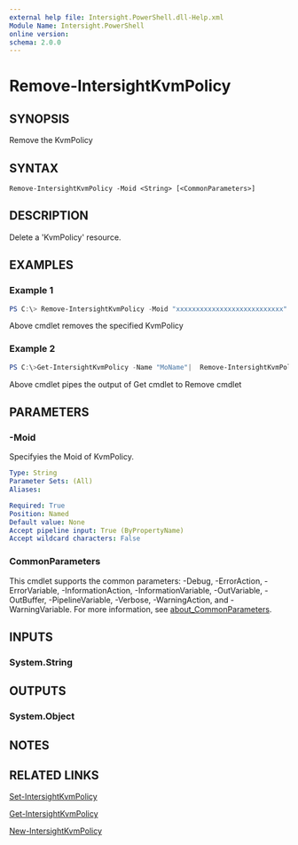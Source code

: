 ```yaml
---
external help file: Intersight.PowerShell.dll-Help.xml
Module Name: Intersight.PowerShell
online version:
schema: 2.0.0
---
```


# Remove-IntersightKvmPolicy

## SYNOPSIS
Remove the KvmPolicy

## SYNTAX

```
Remove-IntersightKvmPolicy -Moid <String> [<CommonParameters>]
```

## DESCRIPTION
Delete a &apos;KvmPolicy&apos; resource.

## EXAMPLES

### Example 1
```powershell
PS C:\> Remove-IntersightKvmPolicy -Moid "xxxxxxxxxxxxxxxxxxxxxxxxxxx"
```
Above cmdlet removes the specified KvmPolicy 

### Example 2
```powershell
PS C:\>Get-IntersightKvmPolicy -Name "MoName"|  Remove-IntersightKvmPolicy
```
Above cmdlet pipes the output of Get cmdlet to Remove cmdlet

## PARAMETERS

### -Moid
Specifyies the Moid of KvmPolicy.

```yaml
Type: String
Parameter Sets: (All)
Aliases:

Required: True
Position: Named
Default value: None
Accept pipeline input: True (ByPropertyName)
Accept wildcard characters: False
```

### CommonParameters
This cmdlet supports the common parameters: -Debug, -ErrorAction, -ErrorVariable, -InformationAction, -InformationVariable, -OutVariable, -OutBuffer, -PipelineVariable, -Verbose, -WarningAction, and -WarningVariable. For more information, see [about_CommonParameters](http://go.microsoft.com/fwlink/?LinkID=113216).

## INPUTS

### System.String

## OUTPUTS

### System.Object
## NOTES

## RELATED LINKS

[Set-IntersightKvmPolicy](./Set-IntersightKvmPolicy.md)

[Get-IntersightKvmPolicy](./Get-IntersightKvmPolicy.md)

[New-IntersightKvmPolicy](./New-IntersightKvmPolicy.md)

